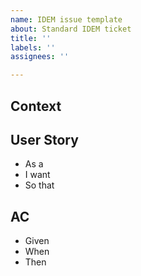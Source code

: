 ```yaml
---
name: IDEM issue template
about: Standard IDEM ticket
title: ''
labels: ''
assignees: ''

---
```


## Context

## User Story
- As a
- I want
- So that

## AC
- Given
- When
- Then
